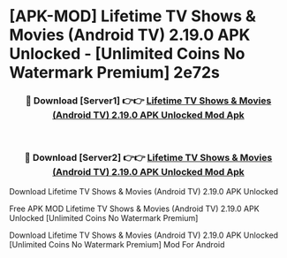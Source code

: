 # [APK-MOD] Lifetime  TV Shows & Movies (Android TV) 2.19.0 APK Unlocked - [Unlimited Coins No Watermark Premium] 2e72s



<div align="center">
<h3>🔴 Download [Server1] 👉👉 <a href="https://momento.my/?title=Lifetime__TV_Shows_&_Movies_(Android_TV)_2.19.0_APK_Unlocked">Lifetime  TV Shows & Movies (Android TV) 2.19.0 APK Unlocked Mod Apk</a></h3><br>

<h3>🔴 Download [Server2] 👉👉 <a href="https://momento.my/?title=Lifetime__TV_Shows_&_Movies_(Android_TV)_2.19.0_APK_Unlocked">Lifetime  TV Shows & Movies (Android TV) 2.19.0 APK Unlocked Mod Apk</a></h3>
</div>



Download Lifetime  TV Shows & Movies (Android TV) 2.19.0 APK Unlocked 

Free APK MOD Lifetime  TV Shows & Movies (Android TV) 2.19.0 APK Unlocked [Unlimited Coins No Watermark Premium]

Download Lifetime  TV Shows & Movies (Android TV) 2.19.0 APK Unlocked [Unlimited Coins No Watermark Premium] Mod For Android
